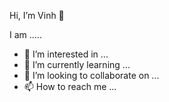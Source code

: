 Hi, I’m Vinh 👋

I am .....
- 👀 I’m interested in ...
- 🌱 I’m currently learning ...
- 💞️ I’m looking to collaborate on ...
- 📫 How to reach me ...

<!---
dangvinhbka/dangvinhbka is a ✨ special ✨ repository because its `README.md` (this file) appears on your GitHub profile.
You can click the Preview link to take a look at your changes.
--->

